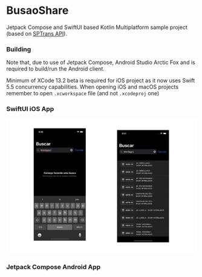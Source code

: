 # BusaoShare

Jetpack Compose and SwiftUI based Kotlin Multiplatform sample project (based on [SPTrans API](https://www.sptrans.com.br/desenvolvedores/api-do-olho-vivo-guia-de-referencia/documentacao-api/)).

### Building

Note that, due to use of Jetpack Compose, Android Studio Arctic Fox and is required to build/run the Android client. 

Minimum of XCode 13.2 beta is required for iOS project as it now uses Swift 5.5 concurrency capabilities. When opening iOS and macOS projects remember to open `.xcworkspace` file (and not `.xcodeproj` one)


### SwiftUI iOS App
<a href=""><img src ="images/busaoshare_screenshots.png"></a>

### Jetpack Compose Android App